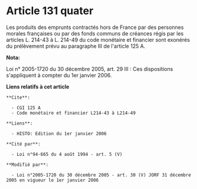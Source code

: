 # Article 131 quater

Les produits des emprunts contractés hors de France par des personnes morales françaises ou par des fonds communs de créances
régis par les articles L. 214-43 à L. 214-49 du code monétaire et financier sont exonérés du prélèvement prévu au paragraphe
III de l'article 125 A.

**Nota:**

Loi n° 2005-1720 du 30 décembre 2005, art. 29 III : Ces dispositions s'appliquent à compter du 1er janvier 2006.

**Liens relatifs à cet article**

	**Cite**:

	  - CGI 125 A
	  - Code monétaire et financier L214-43 à L214-49

	**Liens**:

	  - HISTO: Edition du 1er janvier 2006

	**Cité par**:

	  - Loi n°94-665 du 4 août 1994 - art. 5 (V)

	**Modifié par**:

	  - Loi n°2005-1720 du 30 décembre 2005 - art. 30 (V) JORF 31 décembre 2005 en vigueur le 1er janvier 2006
